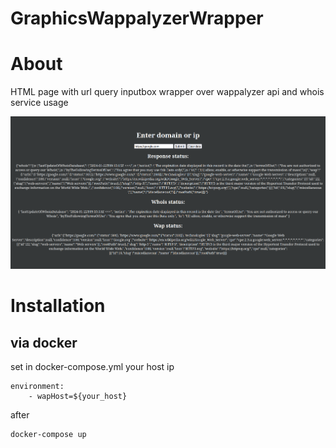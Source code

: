 # GraphicsWappalyzerWrapper

# About

HTML page with url query inputbox wrapper over wappalyzer api and whois service usage

![alt text](https://github.com/Ferlony/GraphicsWappalyzerWrapper/blob/main/image.png?raw=true)

# Installation

## via docker

set in docker-compose.yml your host ip
```
environment:
    - wapHost=${your_host}
```
after
```
docker-compose up
```

